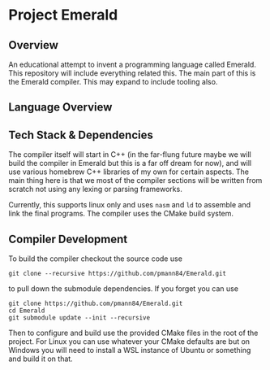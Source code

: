 # Project Emerald

## Overview
An educational attempt to invent a programming language called Emerald. This repository will include everything related 
this. The main part of this is the Emerald compiler. This may expand to include tooling also.

## Language Overview


## Tech Stack & Dependencies
The compiler itself will start in C++ (in the far-flung future maybe we will build the compiler in Emerald but this 
is a far off dream for now), and will use various homebrew C++ libraries of my own for certain aspects. The main 
thing here is that we most of the compiler sections will be written from scratch not using any lexing or parsing 
frameworks. 

Currently, this supports linux only and uses `nasm` and `ld` to assemble and link the final programs. The compiler 
uses the CMake build system.

## Compiler Development
To build the compiler checkout the source code use
```shell
git clone --recursive https://github.com/pmann84/Emerald.git
```
to pull down the submodule dependencies. If you forget you can use
```shell
git clone https://github.com/pmann84/Emerald.git
cd Emerald
git submodule update --init --recursive
```
Then to configure and build use the provided CMake files in the root of the project. For Linux you can use whatever 
your CMake defaults are but on Windows you will need to install a WSL instance of Ubuntu or something and build it 
on that.